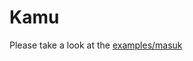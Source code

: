 # Kamu

Please take a look at the [examples/masuk](https://github.com/diorahman/kamu/tree/master/examples/masuk)

